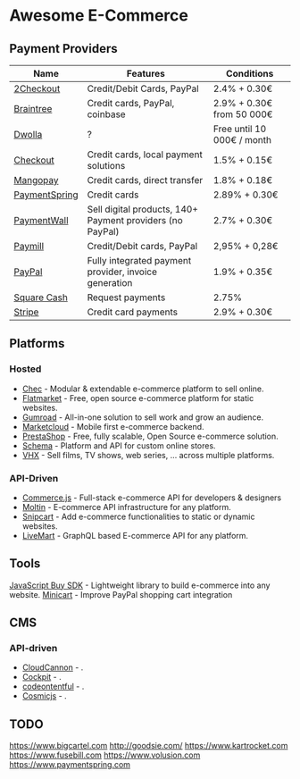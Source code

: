 # Awesome E-Commerce

## Payment Providers

Name | Features | Conditions
-----|----------|-----------
[2Checkout] | Credit/Debit Cards, PayPal | 2.4% + 0.30€
[Braintree] | Credit cards, PayPal, coinbase | 2.9% + 0.30€ from 50 000€
[Dwolla] | ? | Free until 10 000€ / month
[Checkout] | Credit cards, local payment solutions | 1.5% + 0.15€
[Mangopay] | Credit cards, direct transfer | 1.8% + 0.18€
[PaymentSpring] | Credit cards | 2.89% + 0.30€
[PaymentWall] | Sell digital products, 140+ Payment providers (no PayPal) | 2.7% + 0.30€
[Paymill] | Credit/Debit cards, PayPal | 2,95% + 0,28€
[PayPal] | Fully integrated payment provider, invoice generation | 1.9% + 0.35€
[Square Cash] | Request payments | 2.75%
[Stripe] | Credit card payments | 2.9% + 0.30€


[2Checkout]: https://2checkout.com
[Braintree]: https://braintreepayments.com
[Dwolla]: https://dwolla.com
[Checkout]: https://checkout.com
[Mangopay]: https://mangopay.com
[PaymentSpring]: https://paymentspring.com
[PaymentWall]: https://paymentwall.com
[Paymill]: https://paymill.com
[PayPal]: https://paypal.com
[Square Cash]: https://cash.me
[Stripe]: https://stripe.com


## Platforms

### Hosted

- [Chec] - Modular & extendable e-commerce platform to sell online.
- [Flatmarket] - Free, open source e-commerce platform for static websites.
- [Gumroad] - All-in-one solution to sell work and grow an audience.
- [Marketcloud] - Mobile first e-commerce backend.
- [PrestaShop] - Free, fully scalable, Open Source e-commerce solution.
- [Schema] - Platform and API for custom online stores.
- [VHX] - Sell films, TV shows, web series, … across multiple platforms.

[Chec]: https://trychec.com
[Flatmarket]: https://christophercliff.com/flatmarket
[Gumroad]: https://gumroad.com
[Marketcloud]: http://www.marketcloud.it
[PrestaShop]: https://www.prestashop.com
[Schema]: https://schema.io
[VHX]: https://www.vhx.tv


### API-Driven

- [Commerce.js] - Full-stack e-commerce API for developers & designers
- [Moltin] - E-commerce API infrastructure for any platform.
- [Snipcart] - Add e-commerce functionalities to static or dynamic websites.
- [LiveMart] - GraphQL based E-commerce API for any platform.

[Commerce.js]: http://commercejs.com/
[Moltin]: https://moltin.com
[Snipcart]: https://snipcart.com
[LiveMart]: https://livemart.store


## Tools

[JavaScript Buy SDK] - Lightweight library to build e-commerce into any website.
[Minicart] - Improve PayPal shopping cart integration

[Minicart]: https://github.com/jeffharrell/minicart
[JavaScript Buy SDK]: https://github.com/Shopify/js-buy-sdk


## CMS

### API-driven

- [CloudCannon] - .
- [Cockpit] - .
- [codeontentful] - .
- [Cosmicjs] - .

[CloudCannon]: http://cloudcannon.com
[Cockpit]: http://getcockpit.com
[codeontentful]: https://www.contentful.com
[Cosmicjs]: https://cosmicjs.com


## TODO

https://www.bigcartel.com
http://goodsie.com/
https://www.kartrocket.com
https://www.fusebill.com
https://www.volusion.com
https://www.paymentspring.com
